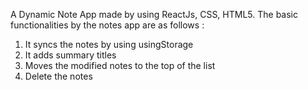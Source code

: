 A Dynamic Note App made by using ReactJs, CSS, HTML5.
The basic functionalities by the notes app are as follows :
  1. It syncs the notes by using usingStorage
  2. It adds summary titles
  3. Moves the modified notes to the top of the list
  4. Delete the notes
